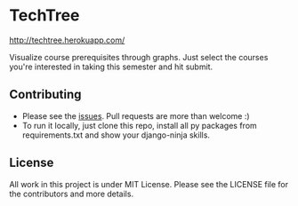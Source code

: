 TechTree
=========

http://techtree.herokuapp.com/

Visualize course prerequisites through graphs. Just select the courses you're interested in taking this semester and hit submit.

Contributing
-------------

* Please see the [issues](https://github.com/jailuthra/techtree/issues). Pull requests are more than welcome :)
* To run it locally, just clone this repo, install all py packages from requirements.txt and show your django-ninja skills.

License
--------

All work in this project is under MIT License. Please see the LICENSE file for the contributors and more details.
